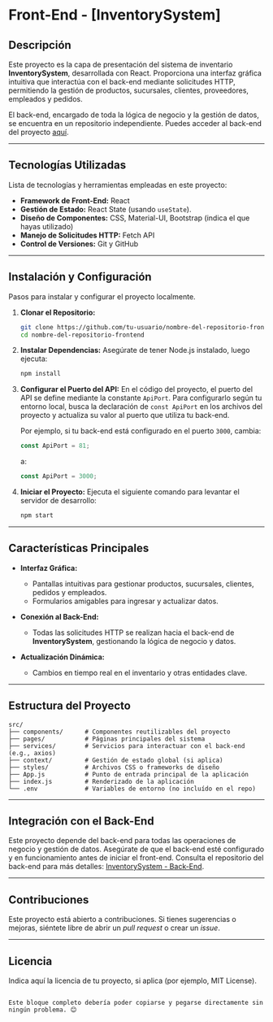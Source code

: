 
# **Front-End - [InventorySystem]**

## **Descripción**

Este proyecto es la capa de presentación del sistema de inventario **InventorySystem**, desarrollada con React. Proporciona una interfaz gráfica intuitiva que interactúa con el back-end mediante solicitudes HTTP, permitiendo la gestión de productos, sucursales, clientes, proveedores, empleados y pedidos.

El back-end, encargado de toda la lógica de negocio y la gestión de datos, se encuentra en un repositorio independiente. Puedes acceder al back-end del proyecto [aquí](https://github.com/tu-usuario/nombre-del-repositorio-backend).

---

## **Tecnologías Utilizadas**

Lista de tecnologías y herramientas empleadas en este proyecto:

- **Framework de Front-End:** React
- **Gestión de Estado:** React State (usando `useState`).
- **Diseño de Componentes:** CSS, Material-UI, Bootstrap (indica el que hayas utilizado)
- **Manejo de Solicitudes HTTP:** Fetch API
- **Control de Versiones:** Git y GitHub

---

## **Instalación y Configuración**

Pasos para instalar y configurar el proyecto localmente.

1. **Clonar el Repositorio:**
   ```bash
   git clone https://github.com/tu-usuario/nombre-del-repositorio-frontend.git
   cd nombre-del-repositorio-frontend
   ```

2. **Instalar Dependencias:**
   Asegúrate de tener Node.js instalado, luego ejecuta:
   ```bash
   npm install
   ```

3. **Configurar el Puerto del API:**
   En el código del proyecto, el puerto del API se define mediante la constante `ApiPort`. Para configurarlo según tu entorno local, busca la declaración de `const ApiPort` en los archivos del proyecto y actualiza su valor al puerto que utiliza tu back-end.

   Por ejemplo, si tu back-end está configurado en el puerto `3000`, cambia:
   ```javascript
   const ApiPort = 81;
   ```
   a:
   ```javascript
   const ApiPort = 3000;
   ```

4. **Iniciar el Proyecto:**
   Ejecuta el siguiente comando para levantar el servidor de desarrollo:
   ```bash
   npm start
   ```

---

## **Características Principales**

- **Interfaz Gráfica:**
  - Pantallas intuitivas para gestionar productos, sucursales, clientes, pedidos y empleados.
  - Formularios amigables para ingresar y actualizar datos.
  
- **Conexión al Back-End:**
  - Todas las solicitudes HTTP se realizan hacia el back-end de **InventorySystem**, gestionando la lógica de negocio y datos.

- **Actualización Dinámica:**
  - Cambios en tiempo real en el inventario y otras entidades clave.

---

## **Estructura del Proyecto**

```plaintext
src/
├── components/      # Componentes reutilizables del proyecto
├── pages/           # Páginas principales del sistema
├── services/        # Servicios para interactuar con el back-end (e.g., axios)
├── context/         # Gestión de estado global (si aplica)
├── styles/          # Archivos CSS o frameworks de diseño
├── App.js           # Punto de entrada principal de la aplicación
├── index.js         # Renderizado de la aplicación
└── .env             # Variables de entorno (no incluído en el repo)
```

---

## **Integración con el Back-End**

Este proyecto depende del back-end para todas las operaciones de negocio y gestión de datos. Asegúrate de que el back-end esté configurado y en funcionamiento antes de iniciar el front-end. Consulta el repositorio del back-end para más detalles: [InventorySystem - Back-End](https://github.com/tu-usuario/nombre-del-repositorio-backend).

---

## **Contribuciones**

Este proyecto está abierto a contribuciones. Si tienes sugerencias o mejoras, siéntete libre de abrir un *pull request* o crear un *issue*.

---

## **Licencia**

Indica aquí la licencia de tu proyecto, si aplica (por ejemplo, MIT License).
``` 

Este bloque completo debería poder copiarse y pegarse directamente sin ningún problema. 😊
